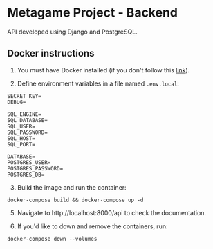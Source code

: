 # Metagame Project - Backend

API developed using Django and PostgreSQL.

## Docker instructions

1. You must have Docker installed (if you don't follow this [link](https://docs.docker.com/get-docker/)).

2. Define environment variables in a file named `.env.local`:
```
SECRET_KEY=
DEBUG=

SQL_ENGINE=
SQL_DATABASE=
SQL_USER=
SQL_PASSWORD=
SQL_HOST=
SQL_PORT=

DATABASE=
POSTGRES_USER=
POSTGRES_PASSWORD=
POSTGRES_DB=
```

3. Build the image and run the container:
```
docker-compose build && docker-compose up -d
```

5. Navigate to http://localhost:8000/api to check the documentation. 

6. If you'd like to down and remove the containers, run:
```
docker-compose down --volumes
```